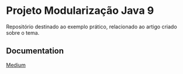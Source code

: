 # Projeto Modularização Java 9

Repositório destinado ao exemplo prático, relacionado ao artigo criado sobre o tema.

## Documentation

[Medium](https://renan04-marques.medium.com/)

  
